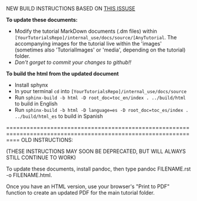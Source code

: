 NEW BUILD INSTRUCTIONS BASED ON [THIS ISSUSE](https://github.com/CellProfiler/tutorials/issues/53)

**To update these documents:** 
- Modify the tutorial MarkDown documents (.dm files) within `[YourTutorialsRepo]/internal_use/docs/source/[AnyTutorial`. The accompanying images for the tutorial live within the 'images' (sometimes also 'TutorialImages' or 'media', depending on the tutorial) folder.
- *Don't gorget to commit your changes to github!!*

**To build the html from the updated document**

- Install sphynx
- In your terminal `cd` into `[YourTutorialsRepo]/internal_use/docs/source`
- Run `sphinx-build -b html -D root_doc=toc_en/index . ../build/html` to build in English
- Run `sphinx-build -b html -D language=es -D root_doc=toc_es/index . ../build/html_es` to build in Spanish  



================================================================================================================
OLD INSTRUCTIONS:

(THESE INSTRUCTIONS MAY SOON BE DEPRECATED, BUT WILL ALWAYS STILL CONTINUE TO WORK)

To update these documents, install pandoc, then type pandoc FILENAME.rst -o FILENAME.html.

Once you have an HTML version, use your browser's "Print to PDF" function to create
an updated PDF for the main tutorial folder.

